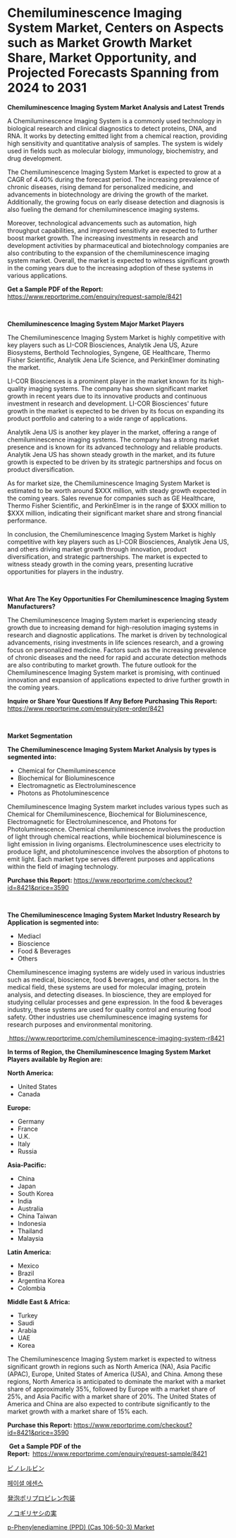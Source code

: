 <p><h1>Chemiluminescence Imaging System Market, Centers on Aspects such as Market Growth Market Share, Market Opportunity, and Projected Forecasts Spanning from 2024 to 2031</h1></p><p><strong>Chemiluminescence Imaging System Market Analysis and Latest Trends</strong></p>
<p><p>A Chemiluminescence Imaging System is a commonly used technology in biological research and clinical diagnostics to detect proteins, DNA, and RNA. It works by detecting emitted light from a chemical reaction, providing high sensitivity and quantitative analysis of samples. The system is widely used in fields such as molecular biology, immunology, biochemistry, and drug development.</p><p>The Chemiluminescence Imaging System Market is expected to grow at a CAGR of 4.40% during the forecast period. The increasing prevalence of chronic diseases, rising demand for personalized medicine, and advancements in biotechnology are driving the growth of the market. Additionally, the growing focus on early disease detection and diagnosis is also fueling the demand for chemiluminescence imaging systems.</p><p>Moreover, technological advancements such as automation, high throughput capabilities, and improved sensitivity are expected to further boost market growth. The increasing investments in research and development activities by pharmaceutical and biotechnology companies are also contributing to the expansion of the chemiluminescence imaging system market. Overall, the market is expected to witness significant growth in the coming years due to the increasing adoption of these systems in various applications.</p></p>
<p><strong>Get a Sample PDF of the Report:&nbsp;</strong> <a href="https://www.reportprime.com/enquiry/request-sample/8421">https://www.reportprime.com/enquiry/request-sample/8421</a></p>
<p>&nbsp;</p>
<p><strong>Chemiluminescence Imaging System Major Market Players</strong></p>
<p><p>The Chemiluminescence Imaging System Market is highly competitive with key players such as LI-COR Biosciences, Analytik Jena US, Azure Biosystems, Berthold Technologies, Syngene, GE Healthcare, Thermo Fisher Scientific, Analytik Jena Life Science, and PerkinElmer dominating the market.</p><p>LI-COR Biosciences is a prominent player in the market known for its high-quality imaging systems. The company has shown significant market growth in recent years due to its innovative products and continuous investment in research and development. LI-COR Biosciences' future growth in the market is expected to be driven by its focus on expanding its product portfolio and catering to a wide range of applications.</p><p>Analytik Jena US is another key player in the market, offering a range of chemiluminescence imaging systems. The company has a strong market presence and is known for its advanced technology and reliable products. Analytik Jena US has shown steady growth in the market, and its future growth is expected to be driven by its strategic partnerships and focus on product diversification.</p><p>As for market size, the Chemiluminescence Imaging System Market is estimated to be worth around $XXX million, with steady growth expected in the coming years. Sales revenue for companies such as GE Healthcare, Thermo Fisher Scientific, and PerkinElmer is in the range of $XXX million to $XXX million, indicating their significant market share and strong financial performance.</p><p>In conclusion, the Chemiluminescence Imaging System Market is highly competitive with key players such as LI-COR Biosciences, Analytik Jena US, and others driving market growth through innovation, product diversification, and strategic partnerships. The market is expected to witness steady growth in the coming years, presenting lucrative opportunities for players in the industry.</p></p>
<p>&nbsp;</p>
<p><strong>What Are The Key Opportunities For Chemiluminescence Imaging System Manufacturers?</strong></p>
<p><p>The Chemiluminescence Imaging System market is experiencing steady growth due to increasing demand for high-resolution imaging systems in research and diagnostic applications. The market is driven by technological advancements, rising investments in life sciences research, and a growing focus on personalized medicine. Factors such as the increasing prevalence of chronic diseases and the need for rapid and accurate detection methods are also contributing to market growth. The future outlook for the Chemiluminescence Imaging System market is promising, with continued innovation and expansion of applications expected to drive further growth in the coming years.</p></p>
<p><strong>Inquire or Share Your Questions If Any Before Purchasing This Report:</strong> <a href="https://www.reportprime.com/enquiry/pre-order/8421">https://www.reportprime.com/enquiry/pre-order/8421</a></p>
<p>&nbsp;</p>
<p><strong>Market Segmentation</strong></p>
<p><strong>The Chemiluminescence Imaging System Market Analysis by types is segmented into:</strong></p>
<p><ul><li>Chemical for Chemiluminescence</li><li>Biochemical for Bioluminescence</li><li>Electromagnetic as Electroluminescence</li><li>Photons as Photoluminescence</li></ul></p>
<p><p>Chemiluminescence Imaging System market includes various types such as Chemical for Chemiluminescence, Biochemical for Bioluminescence, Electromagnetic for Electroluminescence, and Photons for Photoluminescence. Chemical chemiluminescence involves the production of light through chemical reactions, while biochemical bioluminescence is light emission in living organisms. Electroluminescence uses electricity to produce light, and photoluminescence involves the absorption of photons to emit light. Each market type serves different purposes and applications within the field of imaging technology.</p></p>
<p><strong>Purchase this Report:&nbsp;</strong><a href="https://www.reportprime.com/checkout?id=8421&price=3590">https://www.reportprime.com/checkout?id=8421&price=3590</a></p>
<p>&nbsp;</p>
<p><strong>The Chemiluminescence Imaging System Market Industry Research by Application is segmented into:</strong></p>
<p><ul><li>Mediacl</li><li>Bioscience</li><li>Food & Beverages</li><li>Others</li></ul></p>
<p><p>Chemiluminescence imaging systems are widely used in various industries such as medical, bioscience, food & beverages, and other sectors. In the medical field, these systems are used for molecular imaging, protein analysis, and detecting diseases. In bioscience, they are employed for studying cellular processes and gene expression. In the food & beverages industry, these systems are used for quality control and ensuring food safety. Other industries use chemiluminescence imaging systems for research purposes and environmental monitoring.</p></p>
<p><a href="https://www.reportprime.com/chemiluminescence-imaging-system-r8421">&nbsp;https://www.reportprime.com/chemiluminescence-imaging-system-r8421</a></p>
<p><strong>In terms of Region, the Chemiluminescence Imaging System Market Players available by Region are:</strong></p>
<p>
    <p> <strong> North America: </strong>
        <ul>
            <li>United States</li>
            <li>Canada</li>
        </ul>
        </p> 
    <p> <strong> Europe: </strong>
        <ul>
            <li>Germany</li>
            <li>France</li>
            <li>U.K.</li>
            <li>Italy</li>
            <li>Russia</li>
        </ul>
        </p> 
    <p> <strong> Asia-Pacific: </strong>
        <ul>
            <li>China</li>
            <li>Japan</li>
            <li>South Korea</li>
            <li>India</li>
            <li>Australia</li>
            <li>China Taiwan</li>
            <li>Indonesia</li>
            <li>Thailand</li>
            <li>Malaysia</li>
        </ul>
        </p> 
    <p> <strong> Latin America: </strong>
        <ul>
            <li>Mexico</li>
            <li>Brazil</li>
            <li>Argentina Korea</li>
            <li>Colombia</li>
        </ul>
        </p> 
    <p> <strong> Middle East & Africa: </strong>
        <ul>
            <li>Turkey</li>
            <li>Saudi</li>
            <li>Arabia</li>
            <li>UAE</li>
            <li>Korea</li>
        </ul>
    </p>
    </p>
<p><p>The Chemiluminescence Imaging System market is expected to witness significant growth in regions such as North America (NA), Asia Pacific (APAC), Europe, United States of America (USA), and China. Among these regions, North America is anticipated to dominate the market with a market share of approximately 35%, followed by Europe with a market share of 25%, and Asia Pacific with a market share of 20%. The United States of America and China are also expected to contribute significantly to the market growth with a market share of 15% each.</p></p>
<p><strong>Purchase this Report: </strong><a href="https://www.reportprime.com/checkout?id=8421&price=3590">https://www.reportprime.com/checkout?id=8421&price=3590</a></p>
<p>&nbsp;<strong>Get a Sample PDF of the Report:&nbsp;&nbsp;</strong><a href="https://www.reportprime.com/enquiry/request-sample/8421">https://www.reportprime.com/enquiry/request-sample/8421</a></p>
<p><strong></strong></p>
<p><p><a href="https://github.com/RodHoppe07/Market-Research-Report-List-1/blob/main/900588622849.md">ビノレルビン</a></p><p><a href="https://medium.com/@tedbernhard1944/%EC%96%BC%EA%B5%B4%EC%97%90%EC%84%BC%EC%8A%A4-%EC%8B%9C%EC%9E%A5-%EB%B6%84%EC%84%9D-%EC%84%B8%EA%B3%84-%EC%82%B0%EC%97%85-%EC%A0%84%EB%A7%9D%EA%B3%BC-%EC%98%88%EC%B8%A1-2024%EB%85%84%EB%B6%80%ED%84%B0-2031%EB%85%84-3258f5f1ff71">페이셜 에센스</a></p><p><a href="https://github.com/laurenreichert/Market-Research-Report-List-1/blob/main/724455622847.md">発泡ポリプロピレン包装</a></p><p><a href="https://medium.com/@roachbrenda/%E3%82%BD%E3%83%BC-%E3%83%91%E3%83%AB%E3%83%A1%E3%83%83%E3%83%88-%E3%83%99%E3%83%AA%E3%83%BC%E3%82%BA%E5%B8%82%E5%A0%B4%E3%81%AE%E5%88%86%E6%9E%90%E3%81%A82024%E5%B9%B4%E3%81%8B%E3%82%892031%E5%B9%B4%E3%81%BE%E3%81%A7%E3%81%AE%E4%BA%88%E6%B8%AC%E3%81%AE%E3%82%B5%E3%82%A4%E3%82%BA-68fc52cfdcce">ノコギリヤシの実</a></p><p><a href="https://www.linkedin.com/pulse/p-phenylenediamine-ppd-cas-106-50-3-market-size-furnishes-valuable-2vq9f?trackingId=7KTSoO1C3KPIJb4pb4gj1Q%3D%3D">p-Phenylenediamine (PPD) (Cas 106-50-3) Market</a></p></p>